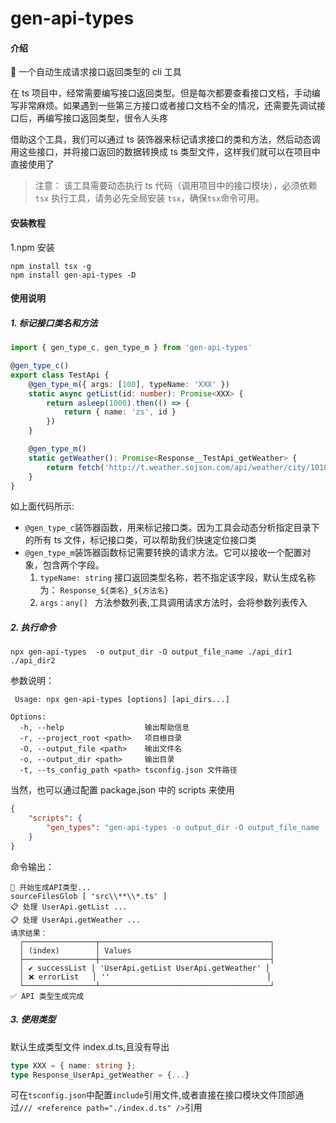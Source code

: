 # gen-api-types

#### 介绍

🚀 一个自动生成请求接口返回类型的 cli 工具

在 ts 项目中，经常需要编写接口返回类型。但是每次都要查看接口文档，手动编写非常麻烦。如果遇到一些第三方接口或者接口文档不全的情况，还需要先调试接口后，再编写接口返回类型，很令人头疼

借助这个工具，我们可以通过 ts 装饰器来标记请求接口的类和方法，然后动态调用这些接口，并将接口返回的数据转换成 ts 类型文件，这样我们就可以在项目中直接使用了

> 注意：
> 该工具需要动态执行 ts 代码（调用项目中的接口模块），必须依赖 `tsx` 执行工具，请务必先全局安装 `tsx`，确保`tsx`命令可用。

#### 安装教程

1.npm 安装

```shell
npm install tsx -g
npm install gen-api-types -D

```

#### 使用说明

##### 1. 标记接口类名和方法

```ts
import { gen_type_c, gen_type_m } from 'gen-api-types'

@gen_type_c()
export class TestApi {
	@gen_type_m({ args: [100], typeName: 'XXX' })
	static async getList(id: number): Promise<XXX> {
		return asleep(1000).then(() => {
			return { name: 'zs', id }
		})
	}

	@gen_type_m()
	static getWeather(): Promise<Response__TestApi_getWeather> {
		return fetch('http://t.weather.sojson.com/api/weather/city/101030100').then(r => r.json())
	}
}
```

如上面代码所示:

- `@gen_type_c`装饰器函数，用来标记接口类。因为工具会动态分析指定目录下的所有 ts 文件，标记接口类，可以帮助我们快速定位接口类
- `@gen_type_m`装饰器函数标记需要转换的请求方法。它可以接收一个配置对象，包含两个字段。
  1.  `typeName: string` 接口返回类型名称，若不指定该字段，默认生成名称为： `Response_${类名}_${方法名}`
  2.  `args：any[] ` 方法参数列表,工具调用请求方法时，会将参数列表传入

##### 2. 执行命令

```shell
npx gen-api-types  -o output_dir -O output_file_name ./api_dir1 ./api_dir2
```

参数说明：

```shell
 Usage: npx gen-api-types [options] [api_dirs...]

Options:
  -h, --help                  输出帮助信息
  -r, --project_root <path>   项目根目录
  -O, --output_file <path>    输出文件名
  -o, --output_dir <path>     输出目录
  -t, --ts_config_path <path> tsconfig.json 文件路径
```

当然，也可以通过配置 package.json 中的 scripts 来使用

```json
{
	"scripts": {
		"gen_types": "gen-api-types -o output_dir -O output_file_name ./api_dir1 ./api_dir2"
	}
}
```

命令输出：

```shell
🚀 开始生成API类型...
sourceFilesGlob [ 'src\\**\\*.ts' ]
📋 处理 UserApi.getList ...
📋 处理 UserApi.getWeather ...
请求结果：
  ┌────────────────┬──────────────────────────────────────┐
  │ (index)        │ Values                               │
  ├────────────────┼──────────────────────────────────────┤
  │ ✔️ successList │ 'UserApi.getList UserApi.getWeather' │
  │ ❌ errorList   │ ''                                   │
  └────────────────┴──────────────────────────────────────┘
✅ API 类型生成完成
```

##### 3. 使用类型

默认生成类型文件 index.d.ts,且没有导出

```ts
type XXX = { name: string };
type Response_UserApi_getWeather = {...}
```

可在`tsconfig.json`中配置`include`引用文件,或者直接在接口模块文件顶部通过`/// <reference path="./index.d.ts" />`引用
